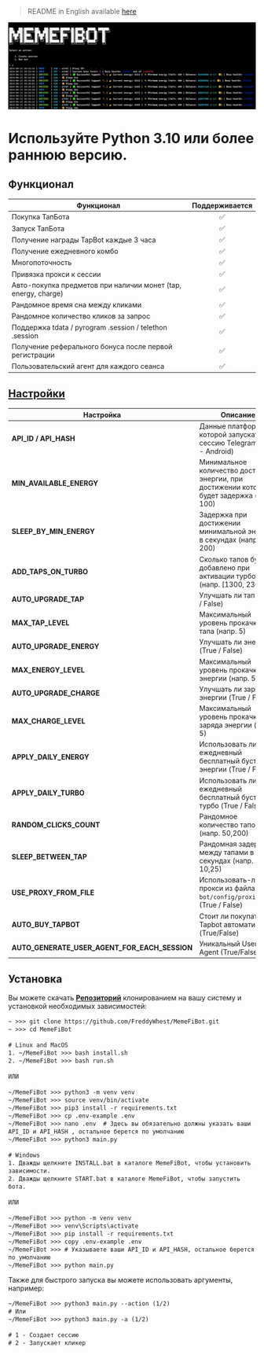 > README in English available [here](README.md)



![img1](./.github/image/hero-image.png)

# Используйте Python 3.10 или более раннюю версию.

## Функционал

| Функционал                                                     | Поддерживается |
| -------------------------------------------------------------- | :------------: |
| Покупка ТапБота                                                |       ✅       |
| Запуск ТапБота                                                 |       ✅       |
| Получение награды TapBot каждые 3 часа                         |       ✅       |
| Получение ежедневного комбо                                    |       ✅       |
| Многопоточность                                                |       ✅       |
| Привязка прокси к сессии                                       |       ✅       |
| Авто-покупка предметов при наличии монет (tap, energy, charge) |       ✅       |
| Рандомное время сна между кликами                              |       ✅       |
| Рандомное количество кликов за запрос                          |       ✅       |
| Поддержка tdata / pyrogram .session / telethon .session        |       ✅       |
| Получение реферального бонуса после первой регистрации         |       ✅       |
| Пользовательский агент для каждого сеанса                      |       ✅       |

## [Настройки](https://github.com/sirbiprod/MemeFiBot/blob/main/.env-example)

| Настройка                						| Описание                                                                                    |
| ----------------------------------------------| ------------------------------------------------------------------------------------------- |
| **API_ID / API_HASH**    						| Данные платформы, с которой запускать сессию Telegram (сток - Android)                      |
| **MIN_AVAILABLE_ENERGY** 						| Минимальное количество доступной энергии, при достижении которой будет задержка (напр. 100) |
| **SLEEP_BY_MIN_ENERGY**  						| Задержка при достижении минимальной энергии в секундах (напр. 200)                          |
| **ADD_TAPS_ON_TURBO**    						| Сколько тапов будет добавлено при активации турбо (напр. [1300, 2300])                      |
| **AUTO_UPGRADE_TAP**     						| Улучшать ли тап (True / False)                                                              |
| **MAX_TAP_LEVEL**        						| Максимальный уровень прокачки тапа (напр. 5)                                                |
| **AUTO_UPGRADE_ENERGY**  						| Улучшать ли энергию (True / False)                                                          |
| **MAX_ENERGY_LEVEL**     						| Максимальный уровень прокачки энергии (напр. 5)                                             |
| **AUTO_UPGRADE_CHARGE**  						| Улучшать ли заряд энергии (True / False)                                                    |
| **MAX_CHARGE_LEVEL**     						| Максимальный уровень прокачки заряда энергии (напр. 5)                                      |
| **APPLY_DAILY_ENERGY**   						| Использовать ли ежедневный бесплатный буст энергии (True / False)                           |
| **APPLY_DAILY_TURBO**    						| Использовать ли ежедневный бесплатный буст турбо (True / False)                             |
| **RANDOM_CLICKS_COUNT**  						| Рандомное количество тапов (напр. 50,200)                                                   |
| **SLEEP_BETWEEN_TAP**    						| Рандомная задержка между тапами в секундах (напр. 10,25)                                    |
| **USE_PROXY_FROM_FILE**  						| Использовать-ли прокси из файла `bot/config/proxies.txt` (True / False)                     |
| **AUTO_BUY_TAPBOT**      						| Стоит ли покупать Tapbot автоматически (True/False)                                         |
| **AUTO_GENERATE_USER_AGENT_FOR_EACH_SESSION** | Уникальный User-Agent (True/False)                                     |

## Установка

Вы можете скачать [**Репозиторий**](https://github.com/sirbiprod/MemeFiBot) клонированием на вашу систему и установкой необходимых зависимостей:

```shell
~ >>> git clone https://github.com/FreddyWhest/MemeFiBot.git
~ >>> cd MemeFiBot

# Linux and MacOS
1. ~/MemeFiBot >>> bash install.sh
2. ~/MemeFiBot >>> bash run.sh

ИЛИ

~/MemeFiBot >>> python3 -m venv venv
~/MemeFiBot >>> source venv/bin/activate
~/MemeFiBot >>> pip3 install -r requirements.txt
~/MemeFiBot >>> cp .env-example .env
~/MemeFiBot >>> nano .env  # Здесь вы обязательно должны указать ваши API_ID и API_HASH , остальное берется по умолчанию
~/MemeFiBot >>> python3 main.py

# Windows
1. Дважды щелкните INSTALL.bat в каталоге MemeFiBot, чтобы установить зависимости.
2. Дважды щелкните START.bat в каталоге MemeFiBot, чтобы запустить бота.

ИЛИ

~/MemeFiBot >>> python -m venv venv
~/MemeFiBot >>> venv\Scripts\activate
~/MemeFiBot >>> pip install -r requirements.txt
~/MemeFiBot >>> copy .env-example .env
~/MemeFiBot >>> # Указываете ваши API_ID и API_HASH, остальное берется по умолчанию
~/MemeFiBot >>> python main.py
```

Также для быстрого запуска вы можете использовать аргументы, например:

```shell
~/MemeFiBot >>> python3 main.py --action (1/2)
# Или
~/MemeFiBot >>> python3 main.py -a (1/2)

# 1 - Создает сессию
# 2 - Запускает кликер
```
